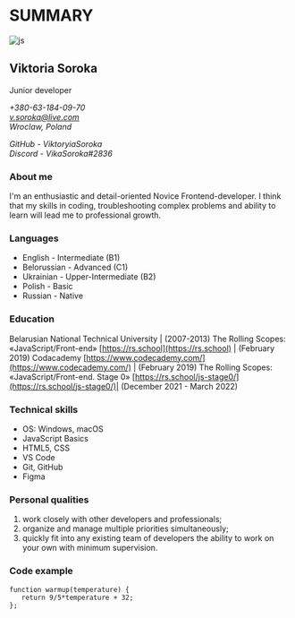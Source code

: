 # **SUMMARY**

![js](https://media.proglib.io/wp-uploads/2019/01/CoM-The-Ultimate-Front-End-Development-Bundle-1280x660.jpg "JS")

## Viktoria Soroka

Junior developer

*+380-63-184-09-70*  
*v.soroka@live.com*  
*Wroclaw, Poland*  

*GitHub - ViktoryiaSoroka*  
*Discord - VikaSoroka#2836*

### **About me**

I'm an enthusiastic and detail-oriented Novice Frontend-developer. I think that my skills in coding, troubleshooting complex problems and ability to learn will lead me to professional growth.

### **Languages**

- English - Intermediate (B1)
- Belorussian - Advanced (C1)
- Ukrainian - Upper-Intermediate (B2)
- Polish - Basic
- Russian - Native

### **Education**

Belarusian National Technical University | (2007-2013)
The Rolling Scopes: «JavaScript/Front-end» [https://rs.school](https://rs.school) | (February 2019)
Codacademy [https://www.codecademy.com/](https://www.codecademy.com/) | (February 2019)
The Rolling Scopes: «JavaScript/Front-end. Stage 0» [https://rs.school/js-stage0/](https://rs.school/js-stage0/)| (December 2021 - March 2022)

### **Technical skills**

- OS: Windows, macOS
- JavaScript Basics
- HTML5, CSS
- VS Code
- Git, GitHub
- Figma

### **Personal qualities**

1. work closely with other developers and professionals;
2. organize and manage multiple priorities simultaneously;
3. quickly fit into any existing team of developers the ability to work on your own with minimum supervision.

### **Code example**

```
function warmup(temperature) {
   return 9/5*temperature + 32;
};
```
